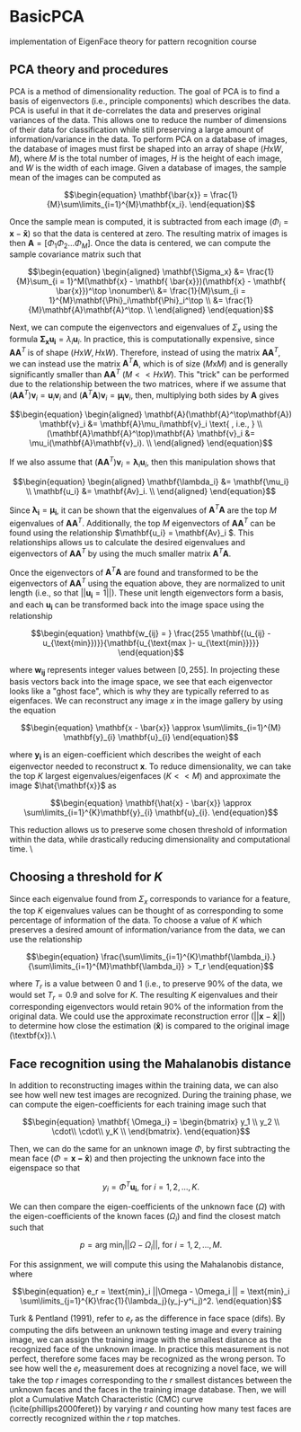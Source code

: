 # BasicPCA
implementation of EigenFace theory for pattern recognition course

## PCA theory and procedures

PCA is a method of dimensionality reduction. The goal of PCA is to find a basis of eigenvectors (i.e., principle components) which describes the data. PCA is useful in that it de-correlates the data and preserves original variances of the data. This allows one to reduce the number of dimensions of their data for classification while still preserving a large amount of information/variance in the data. To perform PCA on a database of images, the database of images must first be shaped into an array of shape $(H\text{x}W, M)$, where $M$ is the total number of images, $H$ is the height of each image, and $W$ is the width of each image. Given a database of images, the sample mean of the images can be computed as

```math
\begin{equation}
    \mathbf{\bar{x}} = \frac{1}{M}\sum\limits_{i=1}^{M}\mathbf{x_i}.
\end{equation}
```

Once the sample mean is computed, it is subtracted from each image ($\Phi_i = \mathbf{x} - \mathbf{\bar{x}}$) so that the data is centered at zero. The resulting matrix of images is then $\mathbf{A}=[\Phi_1 \Phi_2 ... \Phi_M]$. Once the data is centered, we can compute the sample covariance matrix such that

```math
\begin{equation}
\begin{aligned} 
    \mathbf{\Sigma_x} &= \frac{1}{M}\sum_{i = 1}^M(\mathbf{x} - \mathbf{ \bar{x}})(\mathbf{x} - \mathbf{ \bar{x}})^\top \nonumber\\
        &= \frac{1}{M}\sum_{i = 1}^{M}\mathbf{\Phi}_i\mathbf{\Phi}_i^\top \\
            &= \frac{1}{M}\mathbf{A}\mathbf{A}^\top. \\
\end{aligned}
\end{equation}
```

Next, we can compute the eigenvectors and eigenvalues of $\Sigma_x$ using the formula $\mathbf{\Sigma_x}\mathbf{u_i} = \lambda_i\mathbf{u}_i$. In practice, this is computationally expensive, since $\mathbf{AA}^T$ is of shape ($H\text{x}W, H\text{x}W$). Therefore, instead of using the matrix $\mathbf{AA}^T$, we can instead use the matrix $\mathbf{A}^T\mathbf{A}$, which is of size ($M\text{x}M$) and is generally significantly smaller than $\mathbf{AA}^T$ ($M<<H\text{x}W$). This "trick" can be performed due to the relationship between the two matrices, where if we assume that $(\mathbf{AA}^T)\mathbf{v}_i=\mathbf{u}_i\mathbf{v}_i$ and $(\mathbf{A}^T\mathbf{A})\mathbf{v}_i=\mathbf{\mu_i}\mathbf{v}_i$, then, multiplying both sides by $\mathbf{A}$ gives

```math
\begin{equation}
\begin{aligned} 
    \mathbf{A}(\mathbf{A}^\top\mathbf{A}) \mathbf{v}_i &= \mathbf{A}\mu_i\mathbf{v}_i  \text{ , i.e., } \\ 
        (\mathbf{A}\mathbf{A}^\top)\mathbf{A} \mathbf{v}_i &= \mu_i(\mathbf{A}\mathbf{v}_i). \\ 
\end{aligned} 
\end{equation}
```
If we also assume that $(\mathbf{AA}^T)\mathbf{v}_i =  \mathbf{\lambda}_i\mathbf{u}_i$, then this manipulation shows that

```math
\begin{equation}
\begin{aligned}    
    \mathbf{\lambda_i} &= \mathbf{\mu_i} \\
    \mathbf{u_i} &= \mathbf{Av}_i. \\

\end{aligned}
\end{equation}
```

Since $\mathbf{\lambda_i} = \mathbf{\mu_i}$, it can be shown that the eigenvalues of $\mathbf{A}^T\mathbf{A}$ are the top $M$ eigenvalues of $\mathbf{AA}^T$. Additionally, the top $M$ eigenvectors of $\mathbf{AA}^T$ can be found using the relationship $\mathbf{u_i} = \mathbf{Av}_i $. This relationships allows us to calculate the desired eigenvalues and eigenvectors of $\mathbf{AA}^T$ by using the much smaller matrix $\mathbf{A}^T\mathbf{A}$. 

Once the eigenvectors of $\mathbf{A}^T\mathbf{A}$ are found and transformed to be the eigenvectors of $\mathbf{AA}^T$ using the equation above, they are normalized to unit length (i.e., so that $||\mathbf{u_i}=1||$). These unit length eigenvectors form a basis, and each $\mathbf{u_i}$ can be transformed back into the image space using the relationship

```math
\begin{equation}
    \mathbf{w_{ij} = } \frac{255 \mathbf{(u_{ij} - u_{\text{min}})}}{\mathbf{u_{\text{max }- u_{\text{min}}}}}
\end{equation}
```
where $\mathbf{w_{ij}}$ represents integer values between $[0,255]$. In projecting these basis vectors back into the image space, we see that each eigenvector looks like a "ghost face", which is why they are typically referred to as eigenfaces. We can reconstruct any image $x$ in the image gallery by using the equation

```math
\begin{equation}
    \mathbf{x - \bar{x}} \approx \sum\limits_{i=1}^{M} \mathbf{y}_{i} \mathbf{u}_{i}
\end{equation}
```

where $\mathbf{y_i}$ is an eigen-coefficient which describes the weight of each eigenvector needed to reconstruct $\textbf{x}$. To reduce dimensionality, we can take the top $K$ largest eigenvalues/eigenfaces ($K<<M$) and approximate the image $\hat{\mathbf{x}}$ as 

```math
\begin{equation}
    \mathbf{\hat{x} - \bar{x}} \approx \sum\limits_{i=1}^{K}\mathbf{y}_{i} \mathbf{u}_{i}.
\end{equation}
```

This reduction allows us to preserve some chosen threshold of information within the data, while drastically reducing dimensionality and computational time. \\


## Choosing a threshold for $K$

Since each eigenvalue found from $\Sigma_x$ corresponds to variance for a feature, the top $K$ eigenvalues values can be thought of as corresponding to some percentage of information of the data. To choose a value of $K$ which preserves a desired amount of information/variance from the data, we can use the relationship

```math
\begin{equation}
    \frac{\sum\limits_{i=1}^{K}\mathbf{\lambda_i}.}{\sum\limits_{i=1}^{M}\mathbf{\lambda_i}} > T_r
\end{equation}
```
where $T_r$ is a value between 0 and 1 (i.e., to preserve 90\% of the data, we would set $T_r=0.9$ and solve for $K$. The resulting $K$ eigenvalues and their corresponding eigenvectors would retain 90\% of the information from the original data. We could use the approximate reconstruction error ($|| \mathbf{x}- \mathbf{\hat{x}}||$) to determine how close the estimation ($\mathbf{\hat{x}}$) is compared to the original image (\textbf{x}).\\

## Face recognition using the Mahalanobis distance
In addition to reconstructing images within the training data, we can also see how well new test images are recognized. During the training phase, we can compute the eigen-coefficients for each training image such that 
```math
\begin{equation}
   \mathbf{ \Omega_i} = \begin{bmatrix}
        y_1 \\
        y_2 \\
        \cdot\\
        \cdot\\
        y_K \\  
    \end{bmatrix}.
\end{equation}
```
Then, we can do the same for an unknown image $\Phi$, by first subtracting the mean face ($\Phi = \mathbf{x - \hat{x}}$) and then projecting the unknown face into the eigenspace so that 

```math
\begin{equation}
    y_i = \Phi^T \mathbf{u_i} \text{, for }i = 1,2,..., K.
\end{equation}
```
We can then compare the eigen-coefficients of the unknown face ($\Omega$) with the eigen-coefficients of the known faces ($\Omega_i$) and find the closest match such that 

```math
\begin{equation}
    p = \text{arg min}_i||\Omega - \Omega_i || \text{, for }i = 1,2,..., M.
\end{equation}
```

For this assignment, we will compute this using the Mahalanobis distance, where
```math
\begin{equation}
    e_r = \text{min}_i ||\Omega - \Omega_i ||  = \text{min}_i \sum\limits_{j=1}^{K}\frac{1}{\lambda_j}(y_j-y^i_j)^2.
\end{equation}
```
Turk & Pentland (1991), refer to $e_r$ as the difference in face space (difs). By computing the difs between an unknown testing image and every training image, we can assign the training image with the smallest distance as the recognized face of the unknown image. In practice this measurement is not perfect, therefore some faces may be recognized as the wrong person. To see how well the $e_r$ measurement does at recognizing a novel face, we will take the top $r$ images corresponding to the $r$ smallest distances between the unknown faces and the faces in the training image database. Then, we will plot a Cumulative Match Characteristic (CMC) curve (\cite{phillips2000feret}) by varying $r$ and counting how many test faces are correctly recognized within the $r$ top matches. 
